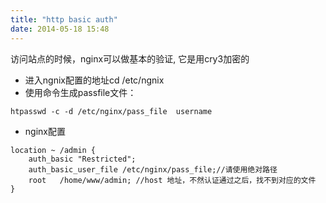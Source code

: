```yaml
---
title: "http basic auth"
date: 2014-05-18 15:48
---
```

访问站点的时候，nginx可以做基本的验证, 它是用cry3加密的

* 进入ngnix配置的地址cd /etc/ngnix 
* 使用命令生成passfile文件：

```
htpasswd -c -d /etc/nginx/pass_file  username
```

* nginx配置

```
location ~ /admin {
    auth_basic "Restricted";
    auth_basic_user_file /etc/nginx/pass_file;//请使用绝对路径
    root   /home/www/admin; //host 地址，不然认证通过之后，找不到对应的文件
} 
```
   


